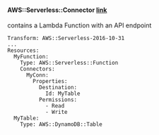 
#### AWS::Serverless::Connector [link](https://docs.aws.amazon.com/serverless-application-model/latest/developerguide/sam-resource-api.html)

contains a Lambda Function with an API endpoint

```
Transform: AWS::Serverless-2016-10-31
...
Resources:
  MyFunction:
    Type: AWS::Serverless::Function
    Connectors:
      MyConn:
        Properties:
          Destination:
            Id: MyTable
          Permissions:
            - Read
            - Write
  MyTable:
    Type: AWS::DynamoDB::Table

```

